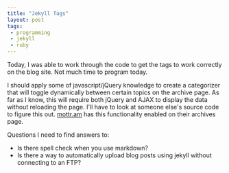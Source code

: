 ```yaml
---
title: "Jekyll Tags"
layout: post
tags: 
 - programming
 - jekyll
 - ruby 
---
```


Today, I was able to work through the code to get the tags to work correctly on the blog site. Not much time to program today. 

I should apply some of javascript/jQuery knowledge to create a categorizer that will toggle dynamically between certain topics on the archive page. As far as I know, this will require both jQuery and AJAX to display the data without reloading the page. I'll have to look at someone else's source code to figure this out. [mottr.am](https://github.com/mottram/mottram) has this functionality enabled on their archives page. 

Questions I need to find answers to:

-  Is there spell check when you use markdown?
-  Is there a way to automatically upload blog posts using jekyll without connecting to an FTP?